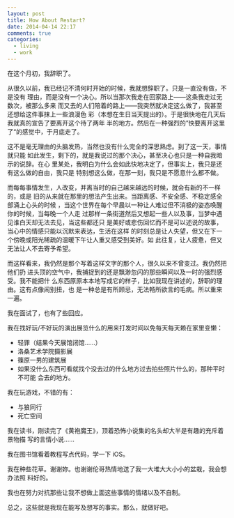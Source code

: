 ```yaml
---
layout: post
title: How About Restart?
date: 2014-04-14 22:17
comments: true
categories:
  - living
  - work
---
```

在这个月初，我辞职了。

从很久以前，我已经记不清何时开始的时候，我就想辞职了。只是一直没有做，不是没有
理由，而是没有一个决心。所以当那次我走在回家路上——这条我走过无数次，被那么多来
而又去的人们陪着的路上——我突然就决定这么做了，我甚至还想给这件事抹上一些浪漫色
彩（本想在生日当天提出的）。于是很快地在几天后我就真的宣告了要离开这个待了两年
半的地方。然后在一种强烈的”快要离开这里了“的感觉中，于月底走了。

这不是毫无理由的头脑发热，当然也没有什么完全的深思熟虑。到了这一天，事情就只能
如此发生，剩下的，就是我说过的那个决心，甚至决心也只是一种自我暗示的说辞。在心
里某处，我明白为什么会如此快地决定了，但事实上，我只是还有这么做的自由，我只是
特别想这么做，在那一刻，我只是不愿意什么都不做。

而每每事情发生，人改变，并离当时的自己越来越远的时候，就会有新的不一样的，或是
旧的从来就在那里的想法产生出来。当距离感、不安全感、不稳定感全部涌上心头的时候
，当这个世界在每个早晨以一种让人难过但不消极的姿态唤醒你的时候，当每晚一个人走
过那样一条街道然后又想起一些人以及事，当梦中遇见谁白天却无法去见，当这些都还只
是美好或悲伤回忆而不是可以述说的故事，当心中的情感只能以沉默来表达，生活在这样
的时刻总是让人失望，但又在下一个傍晚或阳光稀疏的温暖下午让人重又感受到美好。如
此往复，让人疲惫，但又无法让人不去寄予希望。

而这样看来，我仍然是那个写着这样文字的那个人，很久以来不曾变过。我仍然把他们扔
进头顶的空气中，我捕捉到的还是飘渺忽闪的那些瞬间以及一时的强烈感受。我不能把什
么东西原原本本地写成它的样子，比如我现在讲述的，辞职的理由。这有点像闹别扭，也
是一种总是有所顾忌，无法畅所欲言的毛病。所以重来一遍。

我在面试了，也有了些回应。

我在找好玩/不好玩的演出展览什么的用来打发时间以免每天每天赖在家里变懒：

-   轻罪（结果今天展馆闭馆……）
-   洛桑艺术学院摄影展
-   篠原一男的建筑展
-   如果没什么东西可看就找个没去过的什么地方过去拍些照片什么的，那种平时不可能
    会去的地方。

我在玩游戏，不错的有：

-   与狼同行
-   死亡空间

我在读书，刚读完了《黄袍魔王》，顶着恐怖小说集的名头却大半是有趣的充斥着景物描
写的言情小说……

我在图书馆看着教程写点代码，学一下 iOS。

我在种些花草。谢谢妳。也谢谢伦哥热情地送了我一大堆大大小小的盆栽，我会想办法照
料好的。

我也在努力对抗那些让我不想做上面这些事情的情绪以及不自制。

总之，这些就是我现在能写及想写的事实。那么，就做好吧。
